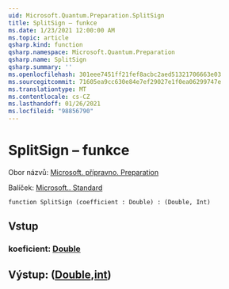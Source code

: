 ```yaml
---
uid: Microsoft.Quantum.Preparation.SplitSign
title: SplitSign – funkce
ms.date: 1/23/2021 12:00:00 AM
ms.topic: article
qsharp.kind: function
qsharp.namespace: Microsoft.Quantum.Preparation
qsharp.name: SplitSign
qsharp.summary: ''
ms.openlocfilehash: 301eee7451ff21fef8acbc2aed51321706663e03
ms.sourcegitcommit: 71605ea9cc630e84e7ef29027e1f0ea06299747e
ms.translationtype: MT
ms.contentlocale: cs-CZ
ms.lasthandoff: 01/26/2021
ms.locfileid: "98856790"
---
```

# <a name="splitsign-function"></a>SplitSign – funkce

Obor názvů: [Microsoft. přípravno. Preparation](xref:Microsoft.Quantum.Preparation)

Balíček: [Microsoft.. Standard](https://nuget.org/packages/Microsoft.Quantum.Standard)




```qsharp
function SplitSign (coefficient : Double) : (Double, Int)
```


## <a name="input"></a>Vstup

### <a name="coefficient--double"></a>koeficient: [Double](xref:microsoft.quantum.lang-ref.double)





## <a name="output--doubleint"></a>Výstup: ([Double](xref:microsoft.quantum.lang-ref.double),[int](xref:microsoft.quantum.lang-ref.int))

